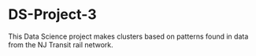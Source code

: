 # DS-Project-3
This Data Science project makes clusters based on patterns found in data from the NJ Transit rail network.

